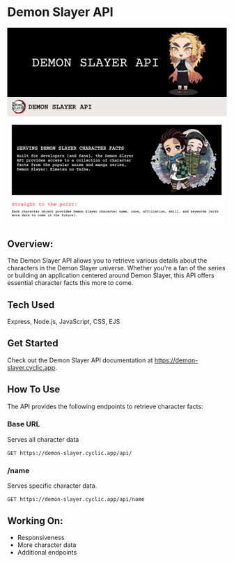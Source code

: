 # Demon Slayer API
![Header](https://github.com/gwendolyn954/demon-slayer-api/blob/main/public/assets/gh-header.png)
![Project Screenshot](https://github.com/gwendolyn954/demon-slayer-api/blob/main/public/assets/ds-updated.png)

## Overview:

The Demon Slayer API allows you to retrieve various details about the characters in the Demon Slayer universe. Whether you're a fan of the series or building an application centered around Demon Slayer, this API offers essential character facts this more to come.

## Tech Used 
Express, Node.js, JavaScript, CSS, EJS

## Get Started
Check out the Demon Slayer API documentation at https://demon-slayer.cyclic.app.

## How To Use
The API provides the following endpoints to retrieve character facts:

### Base URL
Serves all character data

```
GET https://demon-slayer.cyclic.app/api/
```

### /name
Serves specific character data.

```
GET https://demon-slayer.cyclic.app/api/name
```


## Working On:

- Responsiveness
- More character data
- Additional endpoints
